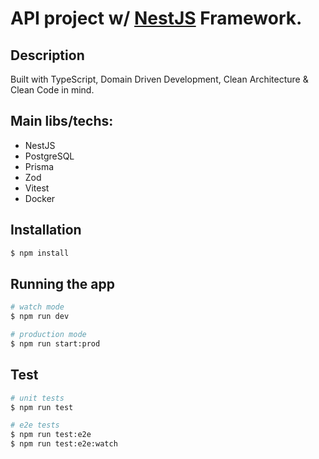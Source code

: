 # API project w/ [NestJS](https://github.com/nestjs/nest) Framework.

## Description

Built with TypeScript, Domain Driven Development, Clean Architecture & Clean Code in mind.

## Main libs/techs:

- NestJS
- PostgreSQL
- Prisma
- Zod
- Vitest
- Docker

## Installation

```bash
$ npm install
```

## Running the app

```bash
# watch mode
$ npm run dev

# production mode
$ npm run start:prod
```

## Test

```bash
# unit tests
$ npm run test

# e2e tests
$ npm run test:e2e
$ npm run test:e2e:watch
```
